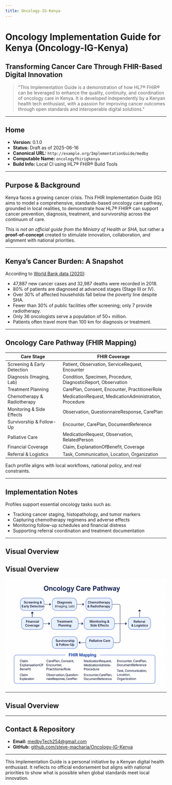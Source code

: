 ```yaml
---
title: Oncology-IG-Kenya
---
```


# Oncology Implementation Guide for Kenya (Oncology-IG-Kenya)

## Transforming Cancer Care Through FHIR-Based Digital Innovation

> "This Implementation Guide is a demonstration of how HL7® FHIR® can be leveraged to enhance the quality, continuity, and coordination of oncology care in Kenya. It is developed independently by a Kenyan health tech enthusiast, with a passion for improving cancer outcomes through open standards and interoperable digital solutions."

---

## Home

- **Version:** 0.1.0  
- **Status:** Draft as of 2025-06-16  
- **Canonical URL:** `http://example.org/ImplementationGuide/medby`  
- **Computable Name:** `oncologyfhirigkenya`  
- **Build Info:** Local CI using HL7® FHIR® Build Tools

---

## Purpose & Background

Kenya faces a growing cancer crisis. This FHIR Implementation Guide (IG) aims to model a comprehensive, standards-based oncology care pathway, grounded in local realities, to demonstrate how HL7® FHIR® can support cancer prevention, diagnosis, treatment, and survivorship across the continuum of care.

This is *not an official guide from the Ministry of Health or SHA*, but rather a **proof-of-concept** created to stimulate innovation, collaboration, and alignment with national priorities.

---

## Kenya’s Cancer Burden: A Snapshot

According to [World Bank data (2020)](https://documents1.worldbank.org/curated/en/964571592290457869/pdf/Economic-and-Social-Consequences-of-Cancer-in-Kenya-Case-Studies-of-Selected-Households.pdf):

- 47,887 new cancer cases and 32,987 deaths were recorded in 2018.
- 80% of patients are diagnosed at advanced stages (Stage III or IV).
- Over 30% of affected households fall below the poverty line despite SHA.
- Fewer than 30% of public facilities offer screening; only 7 provide radiotherapy.
- Only 36 oncologists serve a population of 50+ million.
- Patients often travel more than 100 km for diagnosis or treatment.

---

## Oncology Care Pathway (FHIR Mapping)

| Care Stage                     | FHIR Coverage |
|-------------------------------|---------------|
| Screening & Early Detection   | Patient, Observation, ServiceRequest, Encounter |
| Diagnosis (Imaging, Lab)      | Condition, Specimen, Procedure, DiagnosticReport, Observation |
| Treatment Planning            | CarePlan, Consent, Encounter, PractitionerRole |
| Chemotherapy & Radiotherapy   | MedicationRequest, MedicationAdministration, Procedure |
| Monitoring & Side Effects     | Observation, QuestionnaireResponse, CarePlan |
| Survivorship & Follow-Up      | Encounter, CarePlan, DocumentReference |
| Palliative Care               | MedicationRequest, Observation, RelatedPerson |
| Financial Coverage            | Claim, ExplanationOfBenefit, Coverage |
| Referral & Logistics          | Task, Communication, Location, Organization |

Each profile aligns with local workflows, national policy, and real constraints.

---

## Implementation Notes

Profiles support essential oncology tasks such as:

- Tracking cancer staging, histopathology, and tumor markers  
- Capturing chemotherapy regimens and adverse effects  
- Monitoring follow-up schedules and financial distress  
- Supporting referral coordination and treatment documentation

---

## Visual Overview

## Visual Overview

![Oncology Care Pathway Diagram](images/oncology-care-pathway.png)

---

## Visual Overview


---

## Contact & Repository

- **Email:** medbyTech254@gmail.com  
- **GitHub:** [github.com/steve-macharia/Oncology-IG-Kenya](https://github.com/steve-macharia/Oncology-IG-Kenya)

---

This Implementation Guide is a personal initiative by a Kenyan digital health enthusiast. It reflects no official endorsement but aligns with national priorities to show what is possible when global standards meet local innovation.
